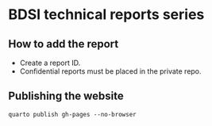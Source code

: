 # BDSI technical reports series

## How to add the report 

- Create a report ID.
- Confidential reports must be placed in the private repo. 

## Publishing the website

```
quarto publish gh-pages --no-browser
```
